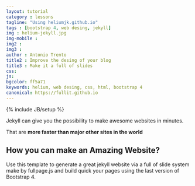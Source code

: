 ```yaml
---
layout: tutorial
category : lessons
tagline: "Using heliumjk.github.io"
tags : [bootstrap 4, web desing, jekyll]
img : helium-jekyll.jpg
img-mobile :
img2 :
img3 :
author : Antonio Trento
title2 : Improve the desing of your blog
title3 : Make it a full of slides
css:
js:
bgcolor: ff5a71
keywords: helium, web desing, css, html, bootstrap 4
canonical: https://fullit.github.io
---
```

{% include JB/setup %}

Jekyll can give you the possibility to make awesome websites in minutes.
<!--more-->
That are **more faster than major other sites in the world**

## How you can make an Amazing Website?

Use this template to generate a great jekyll website via a full of slide system make by fullpage.js and build quick your pages using the last version of Bootstrap 4.
